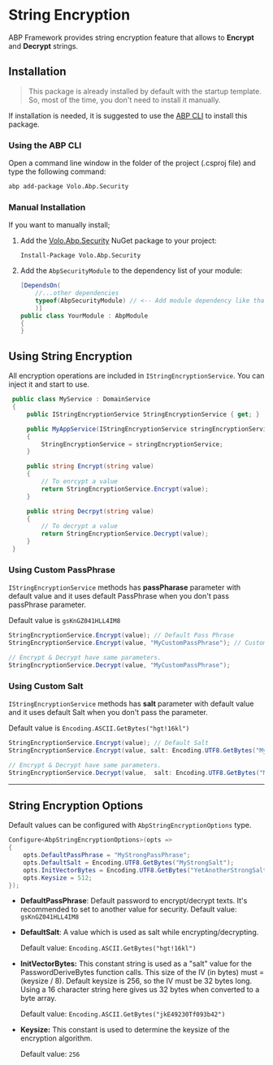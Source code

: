 # String Encryption

ABP Framework provides string encryption feature that allows to **Encrypt** and **Decrypt** strings.



##  Installation

> This package is already installed by default with the startup template. So, most of the time, you don't need to install it manually.

If installation is needed, it is suggested to use the [ABP CLI](https://docs.abp.io/en/abp/latest/CLI) to install this package.

### Using the ABP CLI

Open a command line window in the folder of the project (.csproj file) and type the following command:

```bash
abp add-package Volo.Abp.Security
```

### Manual Installation

If you want to manually install;

1. Add the [Volo.Abp.Security](https://www.nuget.org/packages/Volo.Abp.Security) NuGet package to your project:

   `Install-Package Volo.Abp.Security`

2. Add the `AbpSecurityModule` to the dependency list of your module:

   ```csharp
   [DependsOn(
       //...other dependencies
       typeof(AbpSecurityModule) // <-- Add module dependency like that
       )]
   public class YourModule : AbpModule
   {
   }
   ```



## Using String Encryption

All encryption operations are included in `IStringEncryptionService`. You can inject it and start to use.

```csharp
 public class MyService : DomainService
 {
     public IStringEncryptionService StringEncryptionService { get; }

     public MyAppService(IStringEncryptionService stringEncryptionService)
     {
         StringEncryptionService = stringEncryptionService;
     }

     public string Encrypt(string value)
     {
         // To enrcypt a value
         return StringEncryptionService.Encrypt(value);
     }

     public string Decrpyt(string value)
     {
         // To decrypt a value
         return StringEncryptionService.Decrypt(value);
     }
 }
```



### Using Custom PassPhrase

`IStringEncryptionService` methods has **passPharase** parameter with default value and it uses default PassPhrase when you don't pass passPhrase parameter. 

Default value is `gsKnGZ041HLL4IM8`

```csharp
StringEncryptionService.Encrypt(value); // Default Pass Phrase
StringEncryptionService.Encrypt(value, "MyCustomPassPhrase"); // Custom Pass Phrase

// Encrypt & Decrypt have same parameters.
StringEncryptionService.Decrypt(value, "MyCustomPassPhrase");
```



### Using Custom Salt

`IStringEncryptionService` methods has **salt** parameter with default value and it uses default Salt when you don't pass the parameter.

Default value is `Encoding.ASCII.GetBytes("hgt!16kl")`

```csharp
StringEncryptionService.Encrypt(value); // Default Salt
StringEncryptionService.Encrypt(value, salt: Encoding.UTF8.GetBytes("MyCustomSalt")); // Custom Salt

// Encrypt & Decrypt have same parameters.
StringEncryptionService.Decrypt(value,  salt: Encoding.UTF8.GetBytes("MyCustomSalt"));
```



***

## String Encryption Options

Default values can be configured with `AbpStringEncryptionOptions` type.

```csharp
Configure<AbpStringEncryptionOptions>(opts =>
{
    opts.DefaultPassPhrase = "MyStrongPassPhrase";
    opts.DefaultSalt = Encoding.UTF8.GetBytes("MyStrongSalt");
    opts.InitVectorBytes = Encoding.UTF8.GetBytes("YetAnotherStrongSalt");
    opts.Keysize = 512;
});
```



- **DefaultPassPhrase**: Default password to encrypt/decrypt texts. It's recommended to set to another value for security. Default value: `gsKnGZ041HLL4IM8`

- **DefaultSalt**: A value which is used as salt while  encrypting/decrypting.

  Default value: `Encoding.ASCII.GetBytes("hgt!16kl")`

- **InitVectorBytes:** This constant string is used as a "salt" value for the PasswordDeriveBytes function calls. This size of the IV (in bytes) must = (keysize / 8). Default keysize is 256, so the IV must be 32 bytes long. Using a 16 character string here gives us 32 bytes when converted to a byte array. 

  Default value: `Encoding.ASCII.GetBytes("jkE49230Tf093b42")`

- **Keysize:** This constant is used to determine the keysize of the encryption algorithm.

  Default value: `256`
